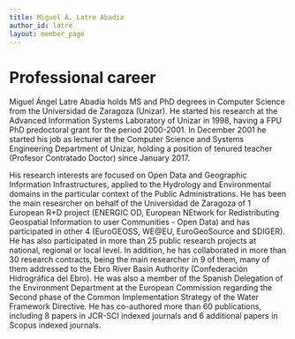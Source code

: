```yaml
---
title: Miguel Á. Latre Abadía
author_id: latre
layout: member_page
---
```


# Professional career
Miguel Ángel Latre Abadía holds MS and PhD degrees in Computer Science from the Universidad de Zaragoza (Unizar). He started his research at the Advanced Information Systems Laboratory of Unizar in 1998, having a FPU PhD predoctoral grant for the period 2000-2001. In December 2001 he started his job as lecturer at the Computer Science and Systems Engineering Department of Unizar, holding a position of tenured teacher (Profesor Contratado Doctor) since January 2017.

His research interests are focused on Open Data and Geographic Information Infrastructures, applied to the Hydrology and Environmental domains in the particular context of the Public Administrations.  He has been the main researcher on behalf of the Universidad  de Zaragoza of 1 European R+D project (ENERGIC OD, European NEtwork for Redistributing Geospatial Information to user Communities - Open Data) and has participated in other 4 (EuroGEOSS, WE@EU, EuroGeoSource and SDIGER). He has also participated in more than 25 public research projects at national, regional or local level. In addition, he has collaborated in more than 30 research contracts, being the main researcher in 9 of them, many of them addressed to the Ebro River Basin Authority (Confederación Hidrográfica del Ebro). He was also a member of the Spanish Delegation of the Environment Department at the European Commission regarding the Second phase of the Common Implementation Strategy of the Water Framework Directive.
He has co-authored more than 60 publications, including 8 papers in JCR-SCI indexed journals and 6 additional papers in Scopus indexed journals. 
